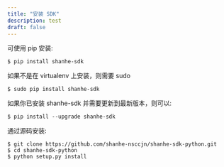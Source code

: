 ```yaml
---
title: "安装 SDK"
description: test
draft: false
---
```




可使用 pip 安装:

```
$ pip install shanhe-sdk
```

如果不是在 virtualenv 上安装，则需要 sudo

```
$ sudo pip install shanhe-sdk
```

如果你已安装 shanhe-sdk 并需要更新到最新版本，则可以:

```
$ pip install --upgrade shanhe-sdk
```

通过源码安装:

```
$ git clone https://github.com/shanhe-nsccjn/shanhe-sdk-python.git
$ cd shanhe-sdk-python
$ python setup.py install
```
